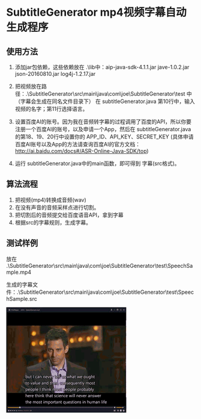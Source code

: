 # SubtitleGenerator mp4视频字幕自动生成程序



## 使用方法

1. 添加jar包依赖，这些依赖放在 .\lib中：aip-java-sdk-4.1.1.jar   jave-1.0.2.jar  json-20160810.jar  log4j-1.2.17.jar

2. 把视频放在路径：.\SubtitleGenerator\src\main\java\com\joe\SubtitleGenerator\test 中（字幕会生成在同名文件目录下）
在 subtitleGenerator.java 第10行中，输入视频的名字；第11行选择语言。

3. 设置百度AI的账号。因为我在音频转字幕的过程调用了百度的API，所以你要注册一个百度AI的账号，以及申请一个App，然后在 subtitleGenerator.java的第18、19、20行中设置你的 APP_ID、API_KEY、SECRET_KEY
(具体申请百度AI账号以及App的方法请查询百度AI的官方文档：http://ai.baidu.com/docs#/ASR-Online-Java-SDK/top)

4. 运行 subtitleGenerator.java中的main函数，即可得到 字幕(src格式)。



## 算法流程
1. 把视频(mp4)转换成音频(wav)
2. 在没有声音的音频采样点进行切割。
3. 把切割后的音频提交给百度语音API，拿到字幕
4. 根据src的字幕规则，生成字幕。


## 测试样例

放在 .\SubtitleGenerator\src\main\java\com\joe\SubtitleGenerator\test\SpeechSample.mp4

生成的字幕文件：.\SubtitleGenerator\src\main\java\com\joe\SubtitleGenerator\test\SpeechSample.src

![](src/main/java/com/joe/SubtitleGenerator/test/demo.gif)

